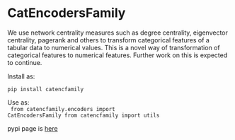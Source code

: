 # CatEncodersFamily

We use network centrality measures such as degree centrality, eigenvector centrality, pagerank and others to transform categorical features of a tabular data to numerical values. This is a novel way of transformation of categorical features to numerical features. Further work on this is expected to continue. 


Install as:

<code>pip install catencfamily</code>

Use as: <br>
<code>
from catencfamily.encoders import CatEncodersFamily
from catencfamily import utils
</code><br>

pypi page is [here](https://pypi.org/project/catencfamily)

